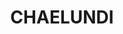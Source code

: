 ---
lastmod: '2025-04-06T06:05:20+00:00'
latitude: -29.97432556
layout: suburb
longitude: 152.4286001
postcode: '2460'
state: NSW
title: CHAELUNDI
url: /nsw/chaelundi/
---